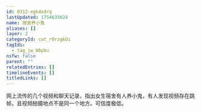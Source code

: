 ```yaml
---
id: 0312-egk4xdrq
lastUpdated: 1754633624
name: 宿舍养小鬼
aliases: []
layer: 2
categoryId: cat_r0rzgkOi
tagIds:
  - tag_iw_Wbpbu
nsfw: false
parent: ""
relatedEntries: []
timelineEvents: []
titledLinks: []
---
```


网上流传的几个视频和聊天记录，指出女生宿舍有人养小鬼，有人发现视频存在跳帧，且视频拍摄地点不是同一个地方。可信度极低。